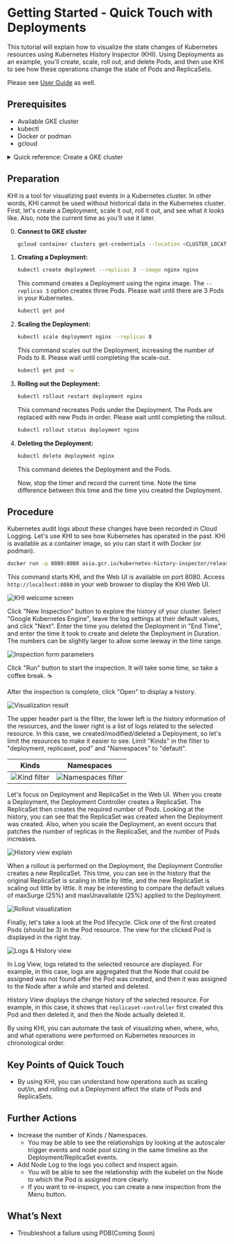 # **Getting Started \- Quick Touch with Deployments**

This tutorial will explain how to visualize the state changes of Kubernetes resources using Kubernetes History Inspector (KHI). Using Deployments as an example, you'll create, scale, roll out, and delete Pods, and then use KHI to see how these operations change the state of Pods and ReplicaSets.

Please see [User Guide](./user-guide.md) as well.

## **Prerequisites**

* Available GKE cluster
* kubectl  
* Docker or podman
* gcloud

<details>

<summary>Quick reference: Create a GKE cluster</summary>

1. Go to Cloud Shell [https://shell.cloud.google.com/](https://shell.cloud.google.com/)
2. Run gcloud command `gcloud container clusters create khi-tutorial`

</details>

## **Preparation**

KHI is a tool for visualizing past events in a Kubernetes cluster. In other words, KHI cannot be used without historical data in the Kubernetes cluster.  
First, let's create a Deployment, scale it out, roll it out, and see what it looks like. Also, note the current time as you'll use it later.

0. **Connect to GKE cluster**

    ```bash
    gcloud container clusters get-credentials --location <CLUSTER_LOCATION> <CLUSTER_NAME>
    ```

1. **Creating a Deployment:**

    ```bash
    kubectl create deployment --replicas 3 --image nginx nginx
    ```

    This command creates a Deployment using the nginx image. The `--replicas 3` option creates three Pods. Please wait until there are 3 Pods in your Kubernetes.

    ```bash
    kubectl get pod
    ```

2. **Scaling the Deployment:**

    ```bash
    kubectl scale deployment nginx --replicas 8
    ```

    This command scales out the Deployment, increasing the number of Pods to 8. Please wait until completing the scale-out.

    ```bash
    kubectl get pod -w
    ```

3. **Rolling out the Deployment:**

    ```bash
    kubectl rollout restart deployment nginx
    ```

    This command recreates Pods under the Deployment. The Pods are replaced with new Pods in order. Please wait until completing the rollout.

    ```bash
    kubectl rollout status deployment nginx
    ```

4. **Deleting the Deployment:**

    ```bash
    kubectl delete deployment nginx
    ```

    This command deletes the Deployment and the Pods.

    Now, stop the timer and record the current time. Note the time difference between this time and the time you created the Deployment.

## **Procedure**

Kubernetes audit logs about these changes have been recorded in Cloud Logging. Let's use KHI to see how Kubernetes has operated in the past. KHI is available as a container image, so you can start it with Docker (or podman).

```bash
docker run -p 8080:8080 asia.gcr.io/kubernetes-history-inspector/release:latest -access-token=`gcloud auth print-access-token`
```

This command starts KHI, and the Web UI is available on port 8080. Access `http://localhost:8080` in your web browser to display the KHI Web UI.

![KHI welcome screen](./images/gettingstarted-newinspection.png)

Click "New Inspection" button to explore the history of your cluster. Select "Google Kubernetes Engine", leave the log settings at their default values, and click "Next". Enter the time you deleted the Deployment in "End Time", and enter the time it took to create and delete the Deployment in Duration. The numbers can be slightly larger to allow some leeway in the time range.

![Inspection form parameters](./images/gettingstarted-inspection.png)

Click "Run" button to start the inspection. It will take some time, so take a coffee break. ☕️

After the inspection is complete, click "Open" to display a history.

![Visualization result](./images/gettingstarted-inspected.png)

The upper header part is the filter, the lower left is the history information of the resources, and the lower right is a list of logs related to the selected resource. In this case, we created/modified/deleted a Deployment, so let's limit the resources to make it easier to see. Limit "Kinds" in the filter to "deployment, replicaset, pod" and "Namespaces" to "default".

|Kinds|Namespaces|
|---|---|
|![Kind filter](./images/gettingstarted-kinds.png)|![Namespaces filter](./images/gettingstarted-namespaces.png)|

Let's focus on Deployment and ReplicaSet in the Web UI. When you create a Deployment, the Deployment Controller creates a ReplicaSet. The ReplicaSet then creates the required number of Pods. Looking at the history, you can see that the ReplicaSet was created when the Deployment was created. Also, when you scale the Deployment, an event occurs that patches the number of replicas in the ReplicaSet, and the number of Pods increases.

![History view explain](./images/gettingstarted-history.png)

When a rollout is performed on the Deployment, the Deployment Controller creates a new ReplicaSet. This time, you can see in the history that the original ReplicaSet is scaling in little by little, and the new ReplicaSet is scaling out little by little. It may be interesting to compare the default values of maxSurge (25%) and maxUnavailable (25%) applied to the Deployment.

![Rollout visualization ](./images/gettingstarted-rollout.png)

Finally, let's take a look at the Pod lifecycle. Click one of the first created Pods (should be 3) in the Pod resource. The view for the clicked Pod is displayed in the right tray.

![Logs & History view](./images/gettingstarted-views.png)

In Log View, logs related to the selected resource are displayed. For example, in this case, logs are aggregated that the Node that could be assigned was not found after the Pod was created, and then it was assigned to the Node after a while and started and deleted.

History View displays the change history of the selected resource. For example, in this case, it shows that `replicaset-controller` first created this Pod and then deleted it, and then the Node actually deleted it.

By using KHI, you can automate the task of visualizing when, where, who, and what operations were performed on Kubernetes resources in chronological order.

## **Key Points of Quick Touch**

* By using KHI, you can understand how operations such as scaling out/in, and rolling out a Deployment affect the state of Pods and ReplicaSets.

## **Further Actions**

* Increase the number of Kinds / Namespaces.
  * You may be able to see the relationships by looking at the autoscaler trigger events and node pool sizing in the same timeline as the Deployment/ReplicaSet events.  
* Add Node Log to the logs you collect and inspect again.
  * You will be able to see the relationship with the kubelet on the Node to which the Pod is assigned more clearly.  
  * If you want to re-inspect, you can create a new inspection from the Menu button.

## What’s Next

* Troubleshoot a failure using PDB(Coming Soon)
